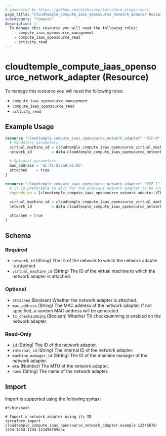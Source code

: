 ```yaml
---
# generated by https://github.com/hashicorp/terraform-plugin-docs
page_title: "cloudtemple_compute_iaas_opensource_network_adapter Resource - terraform-provider-cloudtemple"
subcategory: "Compute"
description: |-
  To manage this resource you will need the following roles:
    - compute_iaas_opensource_management
    - compute_iaas_opensource_read
    - activity_read
---
```


# cloudtemple_compute_iaas_opensource_network_adapter (Resource)

To manage this resource you will need the following roles:
  - `compute_iaas_opensource_management`
  - `compute_iaas_opensource_read`
  - `activity_read`

## Example Usage

```terraform
resource "cloudtemple_compute_iaas_opensource_network_adapter" "VIF-0" {
  # Mandatory parameters
  virtual_machine_id = cloudtemple_compute_iaas_opensource_virtual_machine.OPENIAAS-TERRAFORM-01.id
  network_id         = data.cloudtemple_compute_iaas_opensource_network.VLAN-01.id

  # Optional parameters
  mac_address = "dc:f1:0a:a9:55:05"
  attached    = true
}

resource "cloudtemple_compute_iaas_opensource_network_adapter" "VIF-1" {
  # It is preferable to wait for the previous network adapter to be created before creating the next one to avoid duplicated IDs.
  depends_on = [cloudtemple_compute_iaas_opensource_network_adapter.VIF-0]

  virtual_machine_id = cloudtemple_compute_iaas_opensource_virtual_machine.OPENIAAS-TERRAFORM-01.id
  network_id         = data.cloudtemple_compute_iaas_opensource_network.VLAN-01.id

  attached = true
}
```

<!-- schema generated by tfplugindocs -->
## Schema

### Required

- `network_id` (String) The ID of the network to which the network adapter is attached.
- `virtual_machine_id` (String) The ID of the virtual machine to which the network adapter is attached.

### Optional

- `attached` (Boolean) Whether the network adapter is attached.
- `mac_address` (String) The MAC address of the network adapter. If not specified, a random MAC address will be generated.
- `tx_checksumming` (Boolean) Whether TX checksumming is enabled on the network adapter.

### Read-Only

- `id` (String) The ID of the network adapter.
- `internal_id` (String) The internal ID of the network adapter.
- `machine_manager_id` (String) The ID of the machine manager of the network adapter.
- `mtu` (Number) The MTU of the network adapter.
- `name` (String) The name of the network adapter.

## Import

Import is supported using the following syntax:

```shell
#!/bin/bash

# Import a network adapter using its ID
terraform import cloudtemple_compute_iaas_opensource_network_adapter.example 12345678-1234-1234-1234-123456789abc
```
